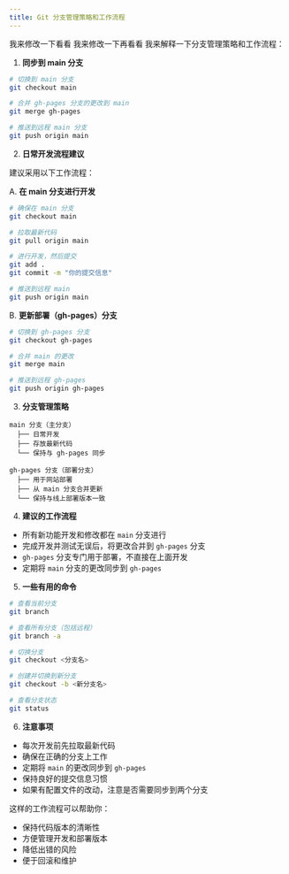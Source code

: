 ```yaml
---
title: Git 分支管理策略和工作流程
---
```

我来修改一下看看
我来修改一下再看看
我来解释一下分支管理策略和工作流程：

1. **同步到 main 分支**

```bash
# 切换到 main 分支
git checkout main

# 合并 gh-pages 分支的更改到 main
git merge gh-pages

# 推送到远程 main 分支
git push origin main
```

2. **日常开发流程建议**

建议采用以下工作流程：

A. **在 main 分支进行开发**

```bash
# 确保在 main 分支
git checkout main

# 拉取最新代码
git pull origin main

# 进行开发，然后提交
git add .
git commit -m "你的提交信息"

# 推送到远程 main
git push origin main
```

B. **更新部署（gh-pages）分支**

```bash
# 切换到 gh-pages 分支
git checkout gh-pages

# 合并 main 的更改
git merge main

# 推送到远程 gh-pages
git push origin gh-pages
```

3. **分支管理策略**

```plaintext
main 分支（主分支）
  ├── 日常开发
  ├── 存放最新代码
  └── 保持与 gh-pages 同步

gh-pages 分支（部署分支）
  ├── 用于网站部署
  ├── 从 main 分支合并更新
  └── 保持与线上部署版本一致
```

4. **建议的工作流程**

- 所有新功能开发和修改都在 `main` 分支进行
- 完成开发并测试无误后，将更改合并到 `gh-pages` 分支
- `gh-pages` 分支专门用于部署，不直接在上面开发
- 定期将 `main` 分支的更改同步到 `gh-pages`

5. **一些有用的命令**

```bash
# 查看当前分支
git branch

# 查看所有分支（包括远程）
git branch -a

# 切换分支
git checkout <分支名>

# 创建并切换到新分支
git checkout -b <新分支名>

# 查看分支状态
git status
```

6. **注意事项**

- 每次开发前先拉取最新代码
- 确保在正确的分支上工作
- 定期将 `main` 的更改同步到 `gh-pages`
- 保持良好的提交信息习惯
- 如果有配置文件的改动，注意是否需要同步到两个分支

这样的工作流程可以帮助你：

- 保持代码版本的清晰性
- 方便管理开发和部署版本
- 降低出错的风险
- 便于回滚和维护